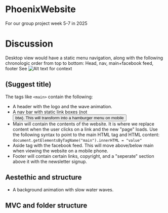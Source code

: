 # PhoenixWebsite
For our group project week 5-7 in 2025


# Discussion
Desktop view would have a static menu navigation, along with the following chronologic order from top to bottom: Head, nav, main+facebook feed, footer
See ![Alt text](image-link "Title") for context

## (Suggest title)
The tags like ``<main>`` contain the following:

- A header with the logo and the wave animation.
- A nav bar with static link boxes (not <button> btw). This will transform into a hamburger menu on mobile
- Main will contain the contents of the website. It is where we replace content when the user clicks on a link and the new "page" loads. Use the following syntax to point to the main HTML tag and HTML content: ```document.getElementsByTagName("main").innerHTML = "value"```
- Aside tag with the facebook feed. This will move above/below main when viewing the website on a mobile phone.
- Footer will contain certain links, copyright, and a "seperate" section above it with the newsletter signup.

## Aestethic and structure

- A background animation with slow water waves. 

## MVC and folder structure

